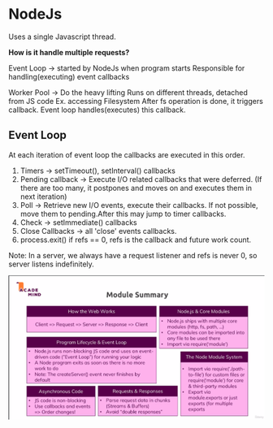 # NodeJs

Uses a single Javascript thread.

**How is it handle multiple requests?**

Event Loop -> started by NodeJs when program starts
Responsible for handling(executing) event callbacks


Worker Pool -> Do the heavy lifting
Runs on different threads, detached from JS code
Ex. accessing Filesystem
After fs operation is done, it triggers callback. Event loop handles(executes) this callback.

## Event Loop

At each iteration of event loop the callbacks are executed in this order.

1. Timers -> setTimeout(), setInterval() callbacks
2. Pending callback -> Execute I/O related callbacks that were deferred. (If there are too many, it postpones and moves on and executes them in next iteration)
3. Poll -> Retrieve new I/O events, execute their callbacks. If not possible, move them to pending.After this may jump to timer callbacks. 
4. Check -> setImmediate() callbacks
5. Close Callbacks -> all 'close' events callbacks.
6. process.exit() if refs == 0, refs is the callback and future work count.

Note: In a server, we always have a request listener and refs is never 0, so server listens indefinitely.

![Module1 Summary](./imgs/Module1.png)